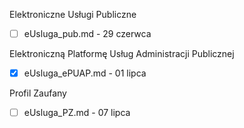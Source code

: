 Elektroniczne Usługi Publiczne



- [ ] eUsluga_pub.md - 29 czerwca

Elektroniczną Platformę Usług Administracji Publicznej 


- [x] eUsluga_ePUAP.md - 01 lipca

Profil Zaufany


- [ ] eUsluga_PZ.md - 07 lipca
